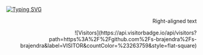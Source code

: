 [![Typing SVG](https://readme-typing-svg.demolab.com?font=Fira+Code&pause=1000&color=F7A335&background=FFEB2D00&width=435&lines=Brajendra+Suman;MERN%7CWeb3%7CBlockchain)](https://git.io/typing-svg)


<p align="right">Right-aligned text</p>

<p align="right"> ![Visitors](https://api.visitorbadge.io/api/visitors?path=https%3A%2F%2Fgithub.com%2Fs-brajendra%2Fs-brajendra&label=VISITOR&countColor=%23263759&style=flat-square) </p>



